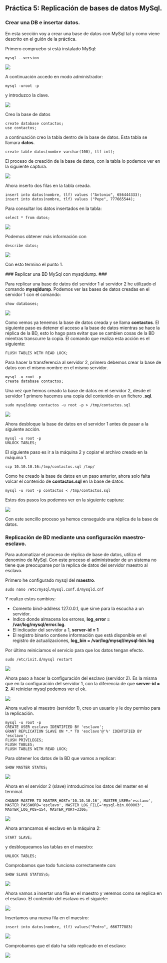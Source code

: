 
## Práctica 5: Replicación de bases de datos MySql. ##

### Crear una DB e insertar datos. ###

En esta sección voy a crear una base de datos con MySql tal y como viene descrito en el guión de la práctica.

Primero compruebo si está instalado MySql:

    mysql --version

![](../Capturas/mysqlversion.png)

A continuación accedo en modo administrador:

    mysql -uroot -p

y introduzco la clave.

![](../Capturas/mysqlmodoroot.png)

Creo la base de datos

    create database contactos;
    use contactos;

a continuación creo la tabla dentro de la base de datos. Esta tabla se llamara **datos**.

    create table datos(nombre varchar(100), tlf int);

El proceso de creación de la base de datos, con la tabla lo podemos ver en la siguiente captura.

![](../Capturas/createdatabase.png)

Ahora inserto dos filas en la tabla creada.

    insert into datos(nombre, tlf) values ("Antonio", 656444333);
    insert into datos(nombre, tlf) values ("Pepe", 777665544);

Para consultar los datos insertados en la tabla:

    select * from datos;

![](../Capturas/insertardatos.png)

Podemos obtener más información con

    describe datos;

![](../Capturas/describedatos.png)

Con esto termino el punto 1.

### Replicar una BD MySql con mysqldump. ###


Para replicar una base de datos del servidor 1 al servidor 2 he utilizado el comando **mysqldump**. Podemos ver las bases de datos creadas en el servidor 1 con el comando:

    show databases;

![](../Capturas/showdatabases2.png)

Como vemos ya tenemos la base de datos creada y se llama **contactos**. El siguiente paso es detener el acceso a la base de datos mientras se hace la réplica de la BD, esto lo hago para evitar que se cambien cosas de la BD mientras transcurre la copia. El comando que realiza esta acción es el siguiente:

    FLUSH TABLES WITH READ LOCK;

Para hacer la transferencia al servidor 2, primero debemos crear la base de datos con el mismo nombre en el mismo servidor.

    mysql -u root -p
    create database contactos;

Una vez que hemos creado la base de datos en el servidor 2, desde el servidor 1 primero hacemos una copia del contenido en un fichero **.sql**.

    sudo mysqldump contactos -u root -p > /tmp/contactos.sql

![](../Capturas/mysqldump2.png)

Ahora desbloque la base de datos en el servidor 1 antes de pasar a la siguiente acción.

    mysql -u root -p
    UNLOCK TABLES;

El siguiente paso es ir a la máquina 2 y copiar el archivo creado en la máquina 1.

    scp 10.10.10.16:/tmp/contactos.sql /tmp/

Como he creado la base de datos en un paso anterior, ahora solo falta volcar el contenido de **contactos.sql** en la base de datos.

    mysql -u root -p contactos < /tmp/contactos.sql

Estos dos pasos los podemos ver en la siguiente captura:

![](../Capturas/volcarbd2.png)

Con este sencillo proceso ya hemos conseguido una réplica de la base de datos.


### Replicación de BD mediante una configuración maestro-esclavo. ###

Para automatizar el proceso de réplica de base de datos, utilizo el denomino de MySql. Con este proceso el administrador de un sistema no tiene que preocuparse por la replica de datos del servidor maestro al esclavo.

Primero he configurado mysql del **maestro**.

    sudo nano /etc/mysql/mysql.conf.d/mysqld.cnf

Y realizo estos cambios:

- Comento bind-address 127.0.0.1, que sirve para la escucha a un servidor.
- Indico donde almacena los errores, **log_error = /var/log/mysql/error.log**.
- El indicador del servidor a 1, **server-id = 1**
- El registro binario contiene  información que está disponible en el registro de actualizaciones, **log_bin = /var/log/mysql/mysql-bin.log**

Por último reiniciamos el servicio para que los datos tengan efecto.

    sudo /etc/init.d/mysql restart

![](../Capturas/reiniciomysql.png)

Ahora paso a hacer la configuración del esclavo (servidor 2). Es la misma que en la configuración del servidor 1, con la diferencia de que **server-id = 2**. Al reiniciar mysql podemos ver el ok.

![](../Capturas/reiniciomysql2.png)

Ahora vuelvo al maestro (servidor 1), creo un usuario y le doy permiso para la replicación.

    mysql -u root -p
    CREATE USER esclavo IDENTIFIED BY 'esclavo';
    GRANT REPLICATION SLAVE ON *.* TO 'esclavo'@'%' IDENTIFIED BY 'esclavo';
    FLUSH PRIVILEGES;
    FLUSH TABLES;
    FLUSH TABLES WITH READ LOCK;

Para obtener los datos de la BD que vamos a replicar:

    SHOW MASTER STATUS;

![](../Capturas/showmasterstatus1.png)

Ahora en el servidor 2 (slave) introducimos los datos del master en el terminal.


    CHANGE MASTER TO MASTER_HOST='10.10.10.16', MASTER_USER='esclavo', MASTER_PASSWORD='esclavo', MASTER_LOG_FILE='mysql-bin.000003', MASTER_LOG_POS=154, MASTER_PORT=3306;

![](../Capturas/introducirdatosesclavo1.png)

Ahora arrancamos el esclavo en la máquina 2:

    START SLAVE;

y desbloqueamos las tablas en el maestro:

    UNLOCK TABLES;

Comprobamos que todo funciona correctamente con:

    SHOW SLAVE STATUS\G;

![](../Capturas/showslavestatus.png)

Ahora vamos a insertar una fila en el maestro y veremos como se replica en el esclavo. El contenido del esclavo es el siguiete:

![](../Capturas/datos1esclavo.png)

Insertamos una nueva fila en el maestro:

    insert into datos(nombre, tlf) values("Pedro", 666777883)

![](../Capturas/insertardatosmaestroparaesclavo.png)

Comprobamos que el dato ha sido replicado en el esclavo:

![](../Capturas/replicaesclavooo.png)
